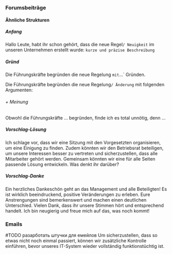 ### Forumsbeiträge
#### Ähnliche Strukturen
##### Anfang
Hallo Leute, habt ihr schon gehört, dass die neue Regel`/ Neuigkeit` im unseren Unternehmen erstellt wurde: `kurze und präzise Beschreibung`
##### Gründ
Die Führungskräfte begründen die neue Regelung ` mit `...` Gründen.

Die Führungskräfte begründen die neue Regelung`/ Änderung` mit folgenden Argumenten:
###### + Meinung
Obwohl die Führungskräfte ... begründen, finde ich es total unnötig, denn ...
##### Vorschlag-Lösung
Ich schlage vor, dass wir eine Sitzung mit den Vorgesetzten organisieren, um eine Einigung zu finden. Zudem könnten wir den Betriebsrat beteiligen, um unsere Interessen besser zu vertreten und sicherzustellen, dass alle Mitarbeiter gehört werden. Gemeinsam könnten wir eine für alle Seiten passende Lösung entwickeln. Was denkt ihr darüber?
##### Vorschlag-Danke
Ein herzliches Dankeschön geht an das Management und alle Beteiligten! Es ist wirklich beeindruckend, positive Veränderungen zu erleben. Eure Anstrengungen sind bemerkenswert und machen einen deutlichen Unterschied. Vielen Dank, dass ihr unsere Stimmen hört und entsprechend handelt. Ich bin neugierig und freue mich auf das, was noch kommt!

### Emails
#TODO разарботать штучки для емейлов
Um sicherzustellen, dass so etwas nicht noch einmal passiert, können wir zusätzliche Kontrolle einführen, bevor unseres IT-System wieder vollständig funktionstüchtig ist.








